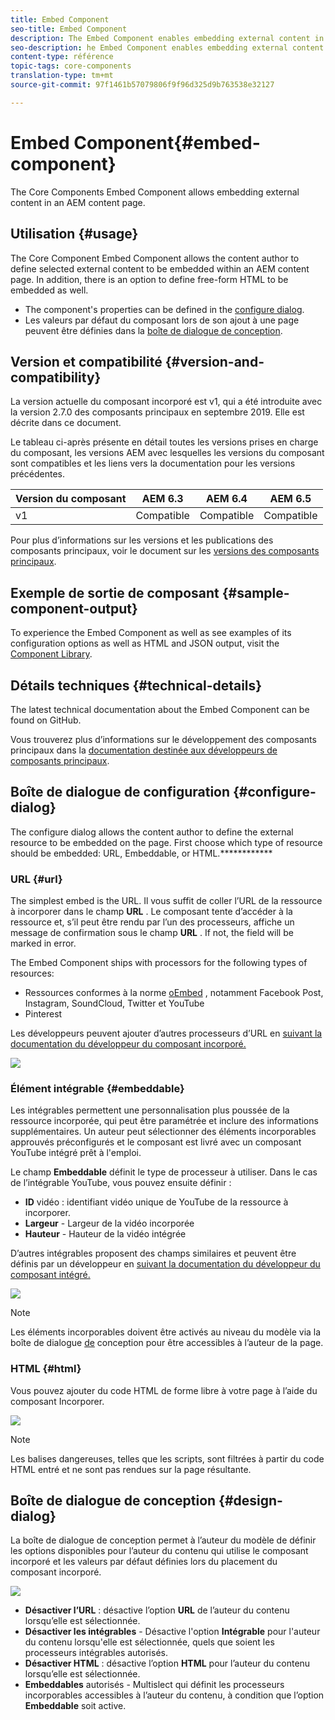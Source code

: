 ```yaml
---
title: Embed Component
seo-title: Embed Component
description: The Embed Component enables embedding external content in an AEM content page.
seo-description: he Embed Component enables embedding external content in an AEM content page.
content-type: référence
topic-tags: core-components
translation-type: tm+mt
source-git-commit: 97f1461b57079806f9f96d325d9b763538e32127

---
```



# Embed Component{#embed-component}

The Core Components Embed Component allows embedding external content in an AEM content page.

## Utilisation {#usage}

The Core Component Embed Component allows the content author to define selected external content to be embedded within an AEM content page. In addition, there is an option to define free-form HTML to be embedded as well.

* The component's properties can be defined in the [configure dialog](#configure-dialog).
* Les valeurs par défaut du composant lors de son ajout à une page peuvent être définies dans la [boîte de dialogue de conception](#design-dialog).

## Version et compatibilité {#version-and-compatibility}

La version actuelle du composant incorporé est v1, qui a été introduite avec la version 2.7.0 des composants principaux en septembre 2019. Elle est décrite dans ce document.

Le tableau ci-après présente en détail toutes les versions prises en charge du composant, les versions AEM avec lesquelles les versions du composant sont compatibles et les liens vers la documentation pour les versions précédentes.

| Version du composant | AEM 6.3 | AEM 6.4 | AEM 6.5 |
|--- |--- |--- |---|
| v1 | Compatible | Compatible | Compatible |

Pour plus d’informations sur les versions et les publications des composants principaux, voir le document sur les [versions des composants principaux](versions.md).

## Exemple de sortie de composant {#sample-component-output}

To experience the Embed Component as well as see examples of its configuration options as well as HTML and JSON output, visit the [Component Library](http://opensource.adobe.com/aem-core-wcm-components/library/embed.html).

## Détails techniques {#technical-details}

The latest technical documentation about the Embed Component can be found on GitHub.[](https://github.com/adobe/aem-core-wcm-components/tree/master/content/src/content/jcr_root/apps/core/wcm/components/embed/v1/embed)

Vous trouverez plus d’informations sur le développement des composants principaux dans la [documentation destinée aux développeurs de composants principaux](developing.md).

## Boîte de dialogue de configuration {#configure-dialog}

The configure dialog allows the content author to define the external resource to be embedded on the page. First choose which type of resource should be embedded: URL, Embeddable, or HTML.************

### URL {#url}

The simplest embed is the URL. Il vous suffit de coller l’URL de la ressource à incorporer dans le champ **URL** . Le composant tente d’accéder à la ressource et, s’il peut être rendu par l’un des processeurs, affiche un message de confirmation sous le champ **URL** . If not, the field will be marked in error.

The Embed Component ships with processors for the following types of resources:

* Ressources conformes à la norme [oEmbed](https://oembed.com/) , notamment Facebook Post, Instagram, SoundCloud, Twitter et YouTube
* Pinterest

Les développeurs peuvent ajouter d’autres processeurs d’URL en [suivant la documentation du développeur du composant incorporé.](https://github.com/adobe/aem-core-wcm-components/tree/master/content/src/content/jcr_root/apps/core/wcm/components/embed/v1/embed#extending-the-embed-component)

![](assets/screen-shot-2019-09-25-10.08.29.png)

### Élément intégrable {#embeddable}

Les intégrables permettent une personnalisation plus poussée de la ressource incorporée, qui peut être paramétrée et inclure des informations supplémentaires. Un auteur peut sélectionner des éléments incorporables approuvés préconfigurés et le composant est livré avec un composant YouTube intégré prêt à l'emploi.

Le champ **Embeddable** définit le type de processeur à utiliser. Dans le cas de l’intégrable YouTube, vous pouvez ensuite définir :

* **ID** vidéo : identifiant vidéo unique de YouTube de la ressource à incorporer.
* **Largeur** - Largeur de la vidéo incorporée
* **Hauteur** - Hauteur de la vidéo intégrée

D’autres intégrables proposent des champs similaires et peuvent être définis par un développeur en [suivant la documentation du développeur du composant intégré.](https://github.com/adobe/aem-core-wcm-components/tree/master/content/src/content/jcr_root/apps/core/wcm/components/embed/v1/embed#extending-the-embed-component)

![](assets/screen-shot-2019-09-25-10.15.00.png)

>[!NOTE]
>Les éléments incorporables doivent être activés au niveau du modèle via la boîte de dialogue [de](#design-dialog) conception pour être accessibles à l’auteur de la page.

### HTML {#html}

Vous pouvez ajouter du code HTML de forme libre à votre page à l’aide du composant Incorporer.

![](assets/screen-shot-2019-09-25-10.20.00.png)

>[!NOTE]
>Les balises dangereuses, telles que les scripts, sont filtrées à partir du code HTML entré et ne sont pas rendues sur la page résultante.

## Boîte de dialogue de conception {#design-dialog}

La boîte de dialogue de conception permet à l’auteur du modèle de définir les options disponibles pour l’auteur du contenu qui utilise le composant incorporé et les valeurs par défaut définies lors du placement du composant incorporé.

![](assets/screen-shot-2019-09-25-10.25.28.png)

* **Désactiver l’URL** : désactive l’option **URL** de l’auteur du contenu lorsqu’elle est sélectionnée.
* **Désactiver les intégrables** - Désactive l'option **Intégrable** pour l'auteur du contenu lorsqu'elle est sélectionnée, quels que soient les processeurs intégrables autorisés.
* **Désactiver HTML** : désactive l’option **HTML** pour l’auteur du contenu lorsqu’elle est sélectionnée.
* **Embeddables** autorisés - Multislect qui définit les processeurs incorporables accessibles à l’auteur du contenu, à condition que l’option **Embeddable** soit active.
